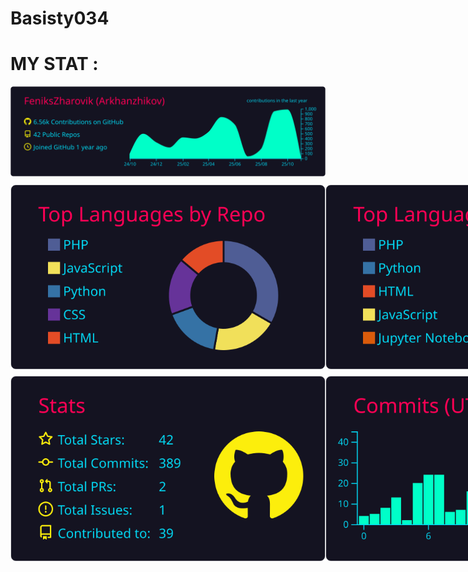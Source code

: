 # Basisty034

# MY STAT :

<div>
  <!-- User Stats -->
  <img src="https://raw.githubusercontent.com/FeniksZharovik/FeniksZharovik/master/profile-summary-card-output/2077/0-profile-details.svg" alt="Profile Details">
</div>

<div style="display: flex; justify-content: space-between; margin-top: 10px;">
  <!-- Top Languages (Repos per Language & Most Commit Language) -->
  <img src="https://raw.githubusercontent.com/FeniksZharovik/FeniksZharovik/master/profile-summary-card-output/2077/1-repos-per-language.svg" alt="Repos per Language">
  <img src="https://raw.githubusercontent.com/FeniksZharovik/FeniksZharovik/master/profile-summary-card-output/2077/2-most-commit-language.svg" alt="Most Commit Language">
</div>

<div style="display: flex; justify-content: space-between; margin-top: 10px;">
  <!-- Stats & Productive Time -->
  <img src="https://raw.githubusercontent.com/FeniksZharovik/FeniksZharovik/master/profile-summary-card-output/2077/3-stats.svg" alt="Stats">
  <img src="https://raw.githubusercontent.com/FeniksZharovik/FeniksZharovik/master/profile-summary-card-output/2077/4-productive-time.svg" alt="Productive Time">
</div>

